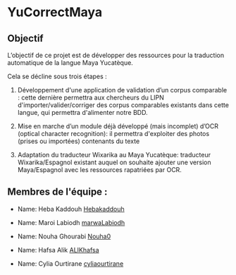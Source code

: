 # YuCorrectMaya

## Objectif

L’objectif de ce projet est de développer des ressources pour la traduction automatique de la langue Maya Yucatèque.

Cela se décline sous trois étapes :

1. Développement d'une application de validation d’un corpus comparable : cette dernière permettra aux chercheurs du LIPN d'importer/valider/corriger des corpus comparables existants dans cette langue, qui permettra d'alimenter notre BDD.

2. Mise en marche d’un module déjà développé (mais incomplet) d’OCR (optical character recognition): il permettra d'exploiter des photos (prises ou importées) contenants du texte

3. Adaptation du traducteur Wixarika au Maya Yucatèque: traducteur Wixarika/Espagnol existant auquel on souhaite ajouter une version Maya/Espagnol avec les ressources rapatriées par OCR.

## Membres de l'équipe :
* Name: Heba Kaddouh [Hebakaddouh](https://github.com/Hebakaddouh)
	  
* Name: Maroi Labiodh [marwaLabiodh](https://github.com/marwaLabiodh)

* Name: Nouha Ghourabi [Nouha0](https://github.com/Nouha0)
	  
* Name: Hafsa Alik [ALIKhafsa](https://github.com/ALIKhafsa)

* Name: Cylia Ourtirane [cyliaourtirane](https://github.com/cyliaourtirane)
